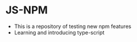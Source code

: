 # JS-NPM
- This is a repository of testing new npm features 
- Learning and introducing type-script 
